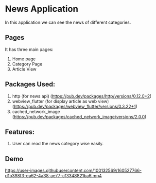 # News Application

In this application we can see the news of different categories.

## Pages

It has three main pages:
   1. Home page 
   2. Category Page
   3. Article View
   
## Packages Used:
  
  1. http (for news api) (https://pub.dev/packages/http/versions/0.12.0+2)
  2. webview_flutter (for display article as web view) (https://pub.dev/packages/webview_flutter/versions/0.3.22+1)
  3. cached_network_image (https://pub.dev/packages/cached_network_image/versions/2.0.0)
  
  
## Features:

  1. User can read the news category wise easily.

## Demo

https://user-images.githubusercontent.com/100132569/160527766-d1b398f3-ea62-4a38-ae77-c13348821ba6.mp4

